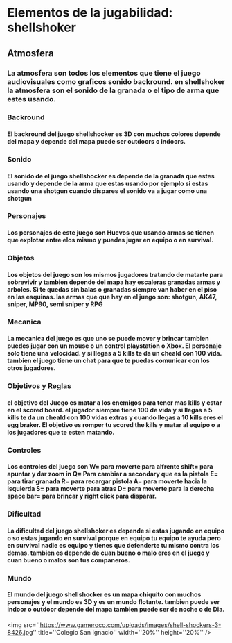 # Elementos de la jugabilidad: shellshoker

## Atmosfera
### La atmosfera son todos los elementos que tiene el juego audiovisuales como graficos sonido backround. en shellshoker la atmosfera son el sonido de la granada o el tipo de arma que estes usando.
  
 ### Backround
 #### El backround del juego shellshocker es 3D con muchos colores depende del mapa y depende del mapa puede ser outdoors o indoors.
  
### Sonido
#### El sonido de el juego shellshocker es depende de la granada que estes usando y depende de la arma que estas usando por ejemplo si estas usando una shotgun cuando dispares el sonido va a jugar como una shotgun

### Personajes
#### Los personajes de este juego son Huevos que usando armas se tienen que explotar entre elos mismo y puedes jugar en equipo o en survival.

### Objetos
#### Los objetos del juego son los mismos jugadores tratando de matarte para sobrevivir y tambien depende del mapa hay escaleras granadas armas y arboles. Si te quedas sin balas o granadas siempre van haber en el piso en las esquinas. las armas que que hay en el juego son: shotgun, AK47, sniper, MP90, semi sniper y RPG

### Mecanica 
#### La mecanica del juego es que uno se puede mover y brincar tambien puedes jugar con un mouse o un control playstation o Xbox. El personaje solo tiene una velocidad. y si llegas a 5 kills te da un cheald con 100 vida. tambien el juego tiene un chat para que te puedas comunicar con los otros jugadores.

### Objetivos y Reglas
#### el objetivo del Juego es matar a los enemigos para tener mas kills y estar en el scored board. el jugador siempre tiene 100 de vida y si llegas a 5 kills te da un cheald con 100 vidas extras y cuando llegas a 10 kills eres el egg braker. El objetivo es romper tu scored the kills y matar al equipo o a los jugadores que te esten matando.

### Controles
#### Los controles del juego son W= para moverte para alfrente shift= para apuntar y dar zoom in Q= Para cambiar a secondary que es la pistola E= para tirar granada R= para recargar pistola A= para moverte hacia la isquierda S= para moverte para atras D= para moverte para la derecha space bar= para brincar y right click para disparar. 

### Dificultad 
#### La dificultad del juego shellshoker es depende si estas jugando en equipo o so estas jugando en survival porque en equipo tu equipo te ayuda pero en survival nadie es equipo y tienes que defenderte tu mismo contra los demas. tambien es depende de cuan bueno o malo eres en el juego y cuan bueno o malos son tus companeros.

### Mundo 
#### El mundo del juego shellshocker es un mapa chiquito con muchos personajes y el mundo es 3D y es un mundo flotante. tambien puede ser indoor o outdoor depende del mapa tambien puede ser de noche o de Dia.


<img   src=''https://www.gameroco.com/uploads/images/shell-shockers-3-8426.jpg''
       title=''Colegio San Ignacio''
       width=''20%''
       height=''20%'' />


